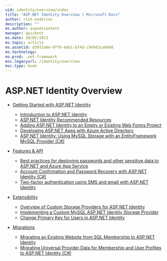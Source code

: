 ```yaml
---
uid: identity/overview/index
title: "ASP.NET Identity Overview | Microsoft Docs"
author: rick-anderson
description: ""
ms.author: aspnetcontent
manager: wpickett
ms.date: 10/02/2013
ms.topic: article
ms.assetid: d3972a0e-9ff6-4de1-bf4d-c94943cab048
ms.technology: 
ms.prod: .net-framework
msc.legacyurl: /identity/overview
msc.type: book
---
```

ASP.NET Identity Overview
====================
- [Getting Started with ASP.NET Identity](getting-started/index.md)

    - [Introduction to ASP.NET Identity](getting-started/introduction-to-aspnet-identity.md)
    - [ASP.NET Identity Recommended Resources](getting-started/aspnet-identity-recommended-resources.md)
    - [Adding ASP.NET Identity to an Empty or Existing Web Forms Project](getting-started/adding-aspnet-identity-to-an-empty-or-existing-web-forms-project.md)
    - [Developing ASP.NET Apps with Azure Active Directory](getting-started/developing-aspnet-apps-with-windows-azure-active-directory.md)
    - [ASP.NET Identity: Using MySQL Storage with an EntityFramework MySQL Provider (C#)](getting-started/aspnet-identity-using-mysql-storage-with-an-entityframework-mysql-provider.md)
- [Features & API](features-api/index.md)

    - [Best practices for deploying passwords and other sensitive data to ASP.NET and Azure App Service](features-api/best-practices-for-deploying-passwords-and-other-sensitive-data-to-aspnet-and-azure.md)
    - [Account Confirmation and Password Recovery with ASP.NET Identity (C#)](features-api/account-confirmation-and-password-recovery-with-aspnet-identity.md)
    - [Two-factor authentication using SMS and email with ASP.NET Identity](features-api/two-factor-authentication-using-sms-and-email-with-aspnet-identity.md)
- [Extensibility](extensibility/index.md)

    - [Overview of Custom Storage Providers for ASP.NET Identity](extensibility/overview-of-custom-storage-providers-for-aspnet-identity.md)
    - [Implementing a Custom MySQL ASP.NET Identity Storage Provider](extensibility/implementing-a-custom-mysql-aspnet-identity-storage-provider.md)
    - [Change Primary Key for Users in ASP.NET Identity](extensibility/change-primary-key-for-users-in-aspnet-identity.md)
- [Migrations](migrations/index.md)

    - [Migrating an Existing Website from SQL Membership to ASP.NET Identity](migrations/migrating-an-existing-website-from-sql-membership-to-aspnet-identity.md)
    - [Migrating Universal Provider Data for Membership and User Profiles to ASP.NET Identity (C#)](migrations/migrating-universal-provider-data-for-membership-and-user-profiles-to-aspnet-identity.md)
